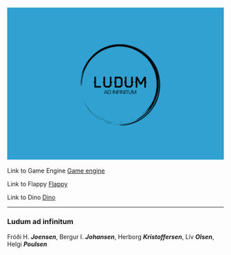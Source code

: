 ![Ludum logo](extra/logo_1.png)

Link to Game Engine [Game engine](https://bergurijohansen.github.io/LudumGameEngine/)

Link to Flappy [Flappy](https://bergurijohansen.github.io/LudumFlappy)

Link to Dino [Dino](https://bergurijohansen.github.io/LudumGameDino/)

---

### Ludum **ad infinitum**

Fróði H. **_Joensen_**, Bergur I. **_Johansen_**, Herborg **_Kristoffersen_**, Lív **_Olsen_**, Helgi **_Poulsen_**
